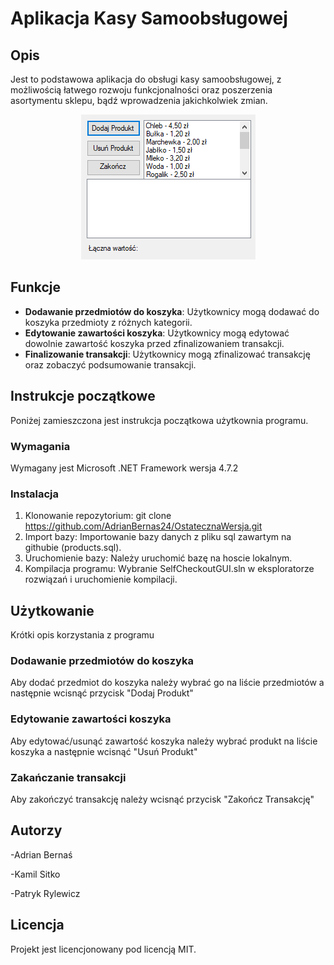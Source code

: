 # Aplikacja Kasy Samoobsługowej

## Opis
Jest to podstawowa aplikacja do obsługi kasy samoobsługowej, z możliwością łatwego rozwoju funkcjonalności oraz poszerzenia asortymentu sklepu, bądź wprowadzenia jakichkolwiek zmian.

<p align="center">
  <img src="01.png" alt="ShoppingApUI">
</p>

## Funkcje
- **Dodawanie przedmiotów do koszyka**: Użytkownicy mogą dodawać do koszyka przedmioty z różnych kategorii.
- **Edytowanie zawartości koszyka**: Użytkownicy mogą edytować dowolnie zawartość koszyka przed zfinalizowaniem transakcji.
- **Finalizowanie transakcji**: Użytkownicy mogą zfinalizować transakcję oraz zobaczyć podsumowanie transakcji.

## Instrukcje początkowe
Poniżej zamieszczona jest instrukcja początkowa użytkownia programu.

### Wymagania
Wymagany jest Microsoft .NET Framework wersja 4.7.2

### Instalacja
1. Klonowanie repozytorium:
    git clone https://github.com/AdrianBernas24/OstatecznaWersja.git
2. Import bazy:
	Importowanie bazy danych z pliku sql zawartym na githubie (products.sql).
3. Uruchomienie bazy:
	Należy uruchomić bazę na hoscie lokalnym.
4. Kompilacja programu:
	Wybranie SelfCheckoutGUI.sln w eksploratorze rozwiązań i uruchomienie kompilacji.

## Użytkowanie
Krótki opis korzystania z programu

### Dodawanie przedmiotów do koszyka
Aby dodać przedmiot do koszyka należy wybrać go na liście przedmiotów a następnie wcisnąć przycisk "Dodaj Produkt"

### Edytowanie zawartości koszyka
Aby edytować/usunąć zawartość koszyka należy wybrać produkt na liście koszyka a następnie wcisnąć "Usuń Produkt"

### Zakańczanie transakcji
Aby zakończyć transakcję należy wcisnąć przycisk "Zakończ Transakcję"

## Autorzy
-Adrian Bernaś

-Kamil Sitko

-Patryk Rylewicz

## Licencja
Projekt jest licencjonowany pod licencją MIT.
